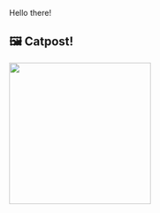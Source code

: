 Hello there!



## 🖼️ Catpost!

<sub>
    <img src="https://cdn2.thecatapi.com/images/96n.jpg" height="256">
</sub>

